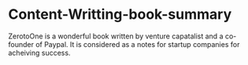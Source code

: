 # Content-Writting-book-summary
ZerotoOne is a wonderful book written by venture capatalist and a co-founder of Paypal. It is considered as a notes for startup companies for acheiving success.
